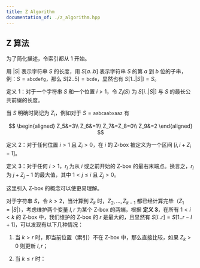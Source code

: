 ```yaml
---
title: Z Algorithm
documentation_of: ./z_algorithm.hpp
---
```


## Z 算法

为了简化描述，令索引都从 $1$ 开始。

用 $\lvert S\rvert$ 表示字符串 $S$ 的长度，用 $S\lbrack a..b\rbrack$ 表示字符串 $S$ 的第 $a$ 到 $b$ 位的子串，例：$S=\texttt{abcdefg}$，那么 $S\lbrack 2..5\rbrack=\texttt{bcde}$，显然也有 $S\lbrack 1..\lvert S\rvert\rbrack=S$。

定义 1：对于一个字符串 $S$ 和一个位置 $i\gt 1$，令 $Z_i(S)$ 为 $S\lbrack i..\lvert S\rvert\rbrack$ 与 $S$ 的最长公共前缀的长度。

当 $S$ 明确时简记为 $Z_i$，例如对于 $S=\texttt{aabcaabxaaz}$ 有

$$
\begin{aligned}
Z_5&=3\\
Z_6&=1\\
Z_7&=Z_8=0\\
Z_9&=2
\end{aligned}
$$

定义 2：对于任何位置 $i\gt 1$ 且 $Z_i\gt 0$，在 $i$ 的 Z-box 被定义为一个区间 $\lbrack i,i+Z_i-1\rbrack$。

定义 3：对于任何 $i\gt 1$，$r_i$ 为从 $i$ 或之前开始的 Z-box 的最右末端点。换言之，$r_i$ 为 $j+Z_j-1$ 的最大值，其中 $1\lt j\leq i$ 且 $Z_j\gt 0$。

这里引入 Z-box 的概念可以使更易理解。

对于字符串 $S$，令 $k\gt 2$，当计算到 $Z_k$ 时，$Z_2,\dots ,Z _ {k-1}$ 都已经计算完毕（$Z_1=\lvert S\rvert$），考虑维护两个变量 $l,r$ 为某个 Z-box 的两端，根据 **定义 3**，在所有 $1\lt i\lt k$ 的 Z-box 中，我们维护的 Z-box 的 $r$ 是最大的，且显然有 $S\lbrack l..r\rbrack=S\lbrack 1..r-l+1\rbrack$，可以发现有以下几种情况：

1. 当 $k\gt r$ 时，即当前位置（索引）不在 Z-box 中，那么直接比较，如果 $Z_k\gt 0$ 则更新 $l,r$；

2. 当 $k\leq r$ 时：

   1. 当 $Z _ {k-l}\lt r-k+1$ 时，$Z_k=Z _ {k-l}$；
   2. 否则 $Z_k$ 至少为 $r-k+1$，并直接比较，更新 $l,r$。
   
有一个较具体的例子，如果 $k=121$，那么 $Z_2$ 到 $Z _ {120}$ 都已经计算完毕，且 $l _ {120}=100,r _ {120}=130$ 这意味着 $S\lbrack 100..130\rbrack =S\lbrack 1..31\rbrack$ 那么 $S\lbrack 121..130\rbrack =S\lbrack 22..31\rbrack$，这样 $Z _ {22}$ 对于计算 $Z _ {121}$ 就非常有帮助，如果 $Z _ {22}=3$，那么 $Z _ {121}=3$（这是情况 2.1）。

注意到直接比较本身是 $O(\lvert S\rvert)$ 的，而且需要执行 $O(\lvert S\rvert)$ 次，但是因为每个字符的成功匹配都会令 $r$ 增加 $1$，而 $r$ 最大可能为 $\lvert S\rvert$，可以说总时间为线性。

### Dan. Gusfield 的习题

若 $Z_2=q\gt 0$，那么 $Z_3,\dots ,Z_{q+2}$ 都不需要字符的比较即可得到，证实这一断论并给出细节。

因为 $q\gt 0$ 所以显然 $S\lbrack 2\rbrack = S\lbrack 1\rbrack$ 且 $S\lbrack 3\rbrack = \lbrack 2\rbrack$ 等等，也就是只有前面都是同一个字母才可能，显然 $Z_3=q-1,\dots ,Z _ {q+2}=0$，因此我们也知道经过的所有 Z-box 的最右末端点不可能超过 $S\lbrack q+2\rbrack$，所以无需更新。

## KMP 算法

## border

定义 1：对于模式串 $P$ 的每个位置 $i$，定义 $\pi_i(P)$ 为 $P\lbrack 1..i\rbrack$ 的最长的与 $P$ 的前缀相等的真后缀的长度。

同样的，当 $P$ 显然时我们省略。

例如 $P=\texttt{abcabc}$，那么 $\pi_1=\pi_2=\pi_3=0,\pi_4=1,\pi_5=2$ 等。注意根据定义 $\pi_1=0$ 对任意字符串恒成立。

上述 $\pi$ 也被称为 border。对于 KMP 算法的优化，将会使用 $\pi'(P)$。

定义 2：对于模式串 $P$ 的每个位置 $i$，定义 $\pi_i'(P)$ 为 $P\lbrack 1..i\rbrack$ 的最长的与 $P$ 的前缀相等的真后缀的长度且 $P(i+1)\neq P(\pi_i'+1)$。

显然，$\pi_i'(P)\leq \pi_i(P)$ 恒成立。Gusfield 给出了一个例子 $P=\texttt{bbccaebbcabd}$，其中 $\pi_8=2$ 因为 $\texttt{bb}$ 是 $P\lbrack 1..8\rbrack$ 的真后缀，也是 $P\lbrack 1..8\rbrack$ 的前缀，然而 $P(3)=P(0)=\texttt{c}$ 所以 $\pi_8'\lt 2$。实际上 $\pi_8'=1$ 因为 $\texttt{b}$ 同样满足真后缀和前缀的条件，且后面一个字母不同。

TODO

## 参考文献

- Dan Gusfield. [Algorithms on Strings, Trees, and Sequences: Computer Science and Computational Biology](https://www.amazon.com/Algorithms-Strings-Trees-Sequences-Computational/dp/0521585198).